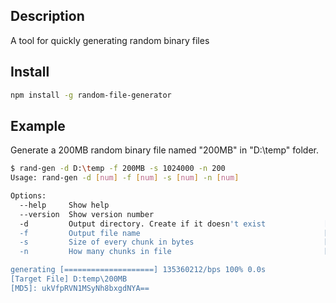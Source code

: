 ## Description

A tool for quickly generating random binary files

## Install

```bash
npm install -g random-file-generator
```

## Example

Generate a 200MB random binary file named "200MB" in "D:\temp" folder. 

```bash
$ rand-gen -d D:\temp -f 200MB -s 1024000 -n 200
Usage: rand-gen -d [num] -f [num] -s [num] -n [num]

Options:
  --help     Show help                                                 [boolean]
  --version  Show version number                                       [boolean]
  -d         Output directory. Create if it doesn't exist             [required]
  -f         Output file name                                         [required]
  -s         Size of every chunk in bytes                             [required]
  -n         How many chunks in file                                  [required]

generating [====================] 135360212/bps 100% 0.0s
[Target File] D:temp\200MB
[MD5]: ukVfpRVN1MSyNh8bxgdNYA==
```